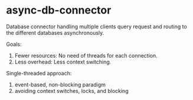 # async-db-connector
Database connector handling multiple clients query request and routing to the different databases asynchronously.


Goals:
1. Fewer resources: No need of threads for each connection.
2. Less overhead: Less context switching.

Single-threaded approach:
1. event-based, non-blocking paradigm
2. avoiding context switches, locks, and blocking
